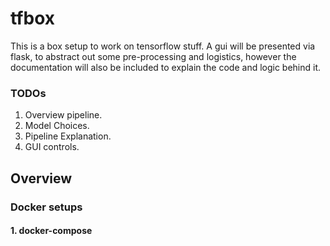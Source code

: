 # tfbox
This is a box setup to work on tensorflow stuff. A gui will be presented via flask, to abstract out some pre-processing and logistics, however the documentation will also be included to explain the code and logic behind it.

### TODOs
1. Overview pipeline.
2. Model Choices.
3. Pipeline Explanation.
4. GUI controls.

## Overview

### Docker setups

#### 1. docker-compose